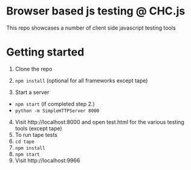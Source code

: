 # Browser based js testing  @ CHC.js

This repo showcases a number of client side javascript testing tools

# Getting started

1. Clone the repo

2. `npm install` (optional for all frameworks except tape)
3. Start a server
  - `npm start` (if completed step 2.)
  - `python -m SimpleHTTPServer 8000`
4. Visit http://localhost:8000 and open test.html for the various testing tools
  (except tape)
5. To run tape tests
  1. `cd tape`
  1. `npm install`
  2. `npm start`
  3. Visit http://localhost:9966
